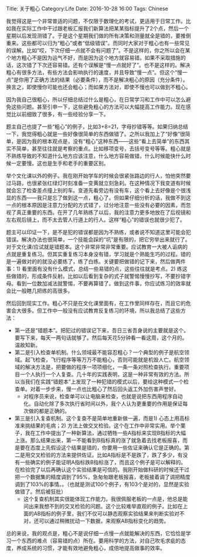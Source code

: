 Title: 关于粗心
Category:Life
Date: 2016-10-28 16:00
Tags: Chinese

我觉得这是一个非常普适的问题，不仅限于数理化的考试，更适用于日常工作。比如我在实际工作中干过跟老板汇报我们新算法把某某指标提升了2个点，然后一个星期以后发现测错了。于是这个星期我们做的所有决策和测量就全是错的，要推倒重来。这些都可以归为“粗心”或者“低级错误”。而同时大家对于粗心也有一些常见的误解。比如“哎，下次仔细一点就不会有问题了”。不是这样的，你之所以会在某个地方粗心不是因为运气不好，而是因为这个地方就容易错。如果不采取措施的话，这次错了下次还容易错。还有个误解是“慢一点就好了”。也不是这样的。解决粗心有很多方法，有些方法会影响执行的速度，并且导致“慢一点”。但这个“慢一点”是你用了正确方法的结果（必要条件），而不是解决粗心的原因（充分条件）。换言之，即使慢你可能也还会粗心；而如果方法对，即使不慢也可以做到不粗心。

因为我自己很粗心，所以仔细总结过什么是粗心，在日常学习和工作中可以怎么避免这些问题。甚至引申一下，这些避免粗心的方法可以大幅提高工作能力。现在感觉比以前细致了很多，有一些经验分享一下。

题主自己也提了一些“粗心”的例子，比如3+8=21，字母抄错等等。如果归纳总结一下，我觉得粗心就是一些好像很简单的东西做错了。之所以我加上了“好像”很简单，是因为我的根本观点是，没有“粗心”这种东西——这些“看上去简单”的东西其实不简单，甚至往往就是考察的重点。比如移项变号，去括号变号等等。粗心就是不熟练导致的不知道什么地方应该注意，什么地方容易做错，什么时候能快什么时候一定要慢。这也是生手和老手的重要区别。

举个文化课以外的例子。我在刚开始学车的时候会很紧张路边的行人，怕他突然要过马路，也很紧张红绿灯时刻准备一变黄就立刻急刹。在这种情况下我变道有时候就会忘了检查差点撞上别的车。变道先看旁边有没有车，这个看上去好像是个很浅显的东西——我只是忘了做到这一点，粗心了。但如果仔细分析的话，我做不到这一点的根本原因是注意力分配的方式错了，过分地注意一些没有必要的因素，而忽视了真正重要的东西。在开了几年熟练了以后，我的注意力更多地放在了后视镜和左右观后镜上，而不太去管人行道上的行人。这样“粗心”的错误也就很少犯了。

题主可以印证一下，是不是犯的错误都是因为不熟练，或者说不知道这里可能会犯错误。解决办法也很简单，一个技能会踩的“坑”是有限的，把它穷举出来就行了。对于文化课/应试就是错题本。这个非常非常非常重要。应试教育一大被人诟病的点就是重复练习。但其实重复练习本身没有错，学习就是个熟能生巧的过程。错的是一遍做对的的就没必要练了，练了白练。关键要把做错的记下来，然后做两件事：1) 看里面有没有什么模式，总结一些易错的点，这些往往就是考点。2) 练这些做错的，形成条件反射。比如以后看到复杂的式子就警惕慢慢抄写，不要抄错字母。看到一位数加减法就警惕，不要再算错了。做到这件事，你应试练习的效率就会比一般瞎几把练的高很多。

然后回到现实工作。粗心不只是在文化课里面有，在工作里同样存在，而且它的危害会大很多。但工作中一般没有应试教育反复练习的环境，所以我总结了这些方法：

* 第一还是“错题本”。把犯过的错误记下来，吾日三省吾身说的主要就是这个。要写下来，每天一两句话就够了。然后每天花5分钟看一看这周，这个月的。温故知新。
* 第二是引入检查单机制。什么领域最不能容忍粗心？一个典型的例子是航空领域。起飞检查，飞行程序等等万万不能粗心，否则可能就是机毁人亡。航空领域的解决方法是，把要做的程序一项项细化，一条一条对照检查执行。重要项目一个人执行一个人复查。几十年的实践表明，这是一种非常有效的方法。所以当我们在实践“错题本”上发现了一种犯错的模式以后，要给这种模式一个检查单。对着一步步来，慢一点也比粗心了然后回头返工外加伤害声誉好。
    * 对程序员来说，检查单可以让电脑来检查，也就是说把东西用程序自动化。自动化除了多次执行省时间以外，我个人认为更重要的作用是保证每次做的都是正确的。
* 第三是引入复查机制。这个复查不是简单地重新做一遍，而是1) 心态上用高标准来挑结果的毛病；2) 方法上做交叉检验。这个在工作中非常实用。举个栗子，我在工作中提出了一种新算法，通过牺牲一些A指标来实现B指标的大幅上涨。那么结果出来，第一不能看到B指标真的涨了就急着去找老板报喜，而是要在态度上先假设这个结果是错的，你要用一些佐证来确认它是正确的。第二是用交叉检验的方法来提供佐证。比如A指标是不是跌了，跌了多少，有没有一些确实的例子能证明A指标跌B指标涨了，而且这个例子是可以解释的。在检验完了以后再确认这个实验结果是可信的。我刚开始做科研的时候还干过把一个数据集的精度调到了95%，急匆匆跟老板报喜，老板接着调了调把精度调到了103%的事情。。（也就是测试100个例子，有103个是对的，显然是实验做错了。然后被狂批）
    * 这个复查机制其实很能体现工作能力。我很佩服老板的一点是，他总是能问出来我想不到的交叉检验的问题。这个比较难举直观的例子。比如在上面的AB指标的例子里，我们不仅可以静态观察实验结果来判断实验对不对，还可以通过稍微扰动一下数据，来观察AB指标变化的趋势。

总的来说，我的观点是，粗心不是说仔细一点慢一点就能解决的东西，它恰恰是学习一个东西的难点（容易错的点）所在。要用科学的方法，对自己吹毛求疵的态度，养成系统的习惯，才能有效地避免粗心，成倍地提高做事的效率。

